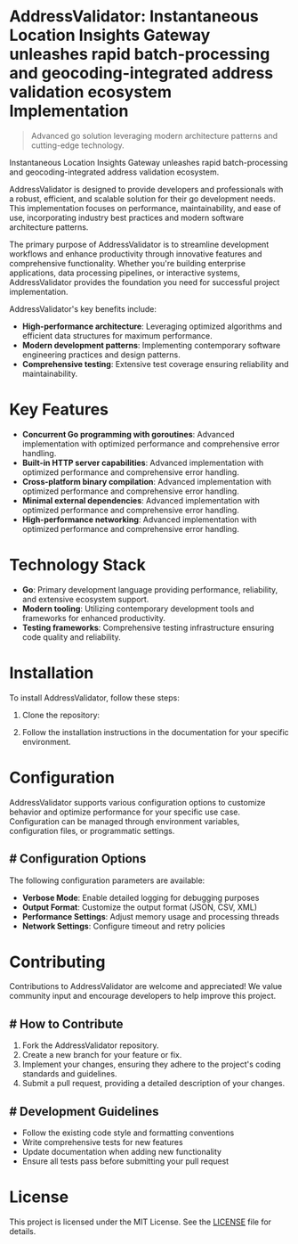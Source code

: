 <!-- fallback_AddressValidator_20250810000911_18665 -->

# AddressValidator: Instantaneous Location Insights Gateway unleashes rapid batch-processing and geocoding-integrated address validation ecosystem Implementation
> Advanced go solution leveraging modern architecture patterns and cutting-edge technology.

Instantaneous Location Insights Gateway unleashes rapid batch-processing and geocoding-integrated address validation ecosystem.

AddressValidator is designed to provide developers and professionals with a robust, efficient, and scalable solution for their go development needs. This implementation focuses on performance, maintainability, and ease of use, incorporating industry best practices and modern software architecture patterns.

The primary purpose of AddressValidator is to streamline development workflows and enhance productivity through innovative features and comprehensive functionality. Whether you're building enterprise applications, data processing pipelines, or interactive systems, AddressValidator provides the foundation you need for successful project implementation.

AddressValidator's key benefits include:

* **High-performance architecture**: Leveraging optimized algorithms and efficient data structures for maximum performance.
* **Modern development patterns**: Implementing contemporary software engineering practices and design patterns.
* **Comprehensive testing**: Extensive test coverage ensuring reliability and maintainability.

# Key Features

* **Concurrent Go programming with goroutines**: Advanced implementation with optimized performance and comprehensive error handling.
* **Built-in HTTP server capabilities**: Advanced implementation with optimized performance and comprehensive error handling.
* **Cross-platform binary compilation**: Advanced implementation with optimized performance and comprehensive error handling.
* **Minimal external dependencies**: Advanced implementation with optimized performance and comprehensive error handling.
* **High-performance networking**: Advanced implementation with optimized performance and comprehensive error handling.

# Technology Stack

* **Go**: Primary development language providing performance, reliability, and extensive ecosystem support.
* **Modern tooling**: Utilizing contemporary development tools and frameworks for enhanced productivity.
* **Testing frameworks**: Comprehensive testing infrastructure ensuring code quality and reliability.

# Installation

To install AddressValidator, follow these steps:

1. Clone the repository:


2. Follow the installation instructions in the documentation for your specific environment.

# Configuration

AddressValidator supports various configuration options to customize behavior and optimize performance for your specific use case. Configuration can be managed through environment variables, configuration files, or programmatic settings.

## # Configuration Options

The following configuration parameters are available:

* **Verbose Mode**: Enable detailed logging for debugging purposes
* **Output Format**: Customize the output format (JSON, CSV, XML)
* **Performance Settings**: Adjust memory usage and processing threads
* **Network Settings**: Configure timeout and retry policies

# Contributing

Contributions to AddressValidator are welcome and appreciated! We value community input and encourage developers to help improve this project.

## # How to Contribute

1. Fork the AddressValidator repository.
2. Create a new branch for your feature or fix.
3. Implement your changes, ensuring they adhere to the project's coding standards and guidelines.
4. Submit a pull request, providing a detailed description of your changes.

## # Development Guidelines

* Follow the existing code style and formatting conventions
* Write comprehensive tests for new features
* Update documentation when adding new functionality
* Ensure all tests pass before submitting your pull request

# License

This project is licensed under the MIT License. See the [LICENSE](https://github.com/laurindoisaac/AddressValidator/blob/main/LICENSE) file for details.
